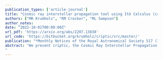```yaml
---
publication_types: ['article-journal']
title: "Cosmic ray interstellar propagation tool using Itô Calculus (criptic): software for simultaneous calculation of cosmic ray transport and observational signatures"
authors: ["MR Krumholz", "RM Crocker", "ML Sampson"]
author_notes:
date: "2022-10-01T00:00:00Z"
url_pdf: 'https://arxiv.org/abs/2207.13838'
url_code: 'https://bitbucket.org/krumholz/criptic/src/master/'
publication: "*Monthly Notices of the Royal Astronomical Society 517 (1), 1355-1380*"
abstract: "We present criptic, the Cosmic Ray Interstellar Propagation Tool using Itô Calculus, a new open-source software package to simulate the propagation of cosmic rays through the interstellar medium and to calculate the resulting observable non-thermal emission. Criptic solves the Fokker-Planck equation describing transport of cosmic rays on scales larger than that on which their pitch angles become approximately isotropic, and couples this to a rich and accurate treatment of the microphysical processes by which cosmic rays in the energy range ∼MeV to ∼PeV lose energy and produce emission. Criptic is deliberately agnostic as to both the cosmic ray transport model and the state of the background plasma through which cosmic rays travel. It can solve problems where cosmic rays stream, diffuse, or perform arbitrary combinations of both, and the coefficients describing these transport processes can be arbitrary functions of the background plasma state, the properties of the cosmic rays themselves, and local integrals of the cosmic ray field itself (e.g., the local cosmic ray pressure or pressure gradient). The code is parallelised using a hybrid OpenMP-MPI paradigm, allowing rapid calculations exploiting multiple cores and nodes on modern supercomputers. Here we describe the numerical methods used in the code, our treatment of the microphysical processes, and the set of code tests and validations we have performed.
"
---
```




